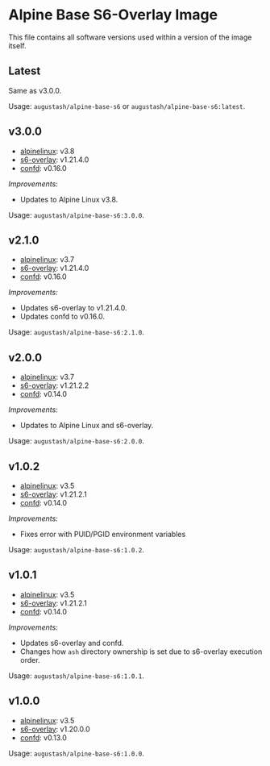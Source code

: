 # Alpine Base S6-Overlay Image

This file contains all software versions used within a version of the image itself.

## Latest

Same as v3.0.0.

Usage: `augustash/alpine-base-s6` or `augustash/alpine-base-s6:latest`.

## v3.0.0

- [alpinelinux](https://github.com/alpinelinux): v3.8
- [s6-overlay](https://github.com/just-containers/s6-overlay): v1.21.4.0
- [confd](https://github.com/kelseyhightower/confd): v0.16.0

*Improvements:*

- Updates to Alpine Linux v3.8.

Usage: `augustash/alpine-base-s6:3.0.0`.

## v2.1.0

- [alpinelinux](https://github.com/alpinelinux): v3.7
- [s6-overlay](https://github.com/just-containers/s6-overlay): v1.21.4.0
- [confd](https://github.com/kelseyhightower/confd): v0.16.0

*Improvements:*

- Updates s6-overlay to v1.21.4.0.
- Updates confd to v0.16.0.

Usage: `augustash/alpine-base-s6:2.1.0`.

## v2.0.0

- [alpinelinux](https://github.com/alpinelinux): v3.7
- [s6-overlay](https://github.com/just-containers/s6-overlay): v1.21.2.2
- [confd](https://github.com/kelseyhightower/confd/): v0.14.0

*Improvements:*

- Updates to Alpine Linux and s6-overlay.

Usage: `augustash/alpine-base-s6:2.0.0`.

## v1.0.2

- [alpinelinux](https://github.com/alpinelinux): v3.5
- [s6-overlay](https://github.com/just-containers/s6-overlay): v1.21.2.1
- [confd](https://github.com/kelseyhightower/confd/): v0.14.0

*Improvements:*

- Fixes error with PUID/PGID environment variables

Usage: `augustash/alpine-base-s6:1.0.2`.

## v1.0.1

- [alpinelinux](https://github.com/alpinelinux): v3.5
- [s6-overlay](https://github.com/just-containers/s6-overlay): v1.21.2.1
- [confd](https://github.com/kelseyhightower/confd/): v0.14.0

*Improvements:*

- Updates s6-overlay and confd.
- Changes how `ash` directory ownership is set due to s6-overlay execution order.

Usage: `augustash/alpine-base-s6:1.0.1`.

## v1.0.0

- [alpinelinux](https://github.com/alpinelinux): v3.5
- [s6-overlay](https://github.com/just-containers/s6-overlay): v1.20.0.0
- [confd](https://github.com/kelseyhightower/confd/): v0.13.0

Usage: `augustash/alpine-base-s6:1.0.0`.
